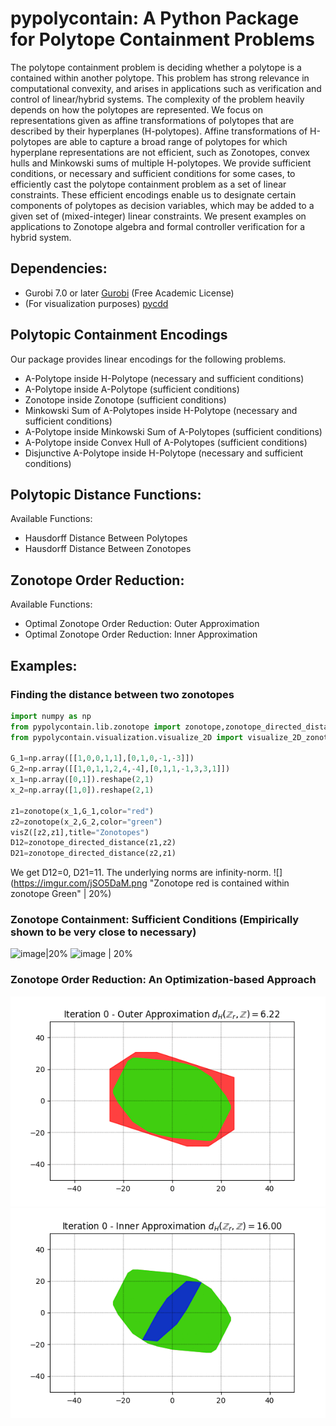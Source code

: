 # pypolycontain: A Python Package for Polytope Containment Problems

The polytope containment problem is deciding whether a polytope is a contained within another polytope. This problem has strong relevance in computational convexity, and arises in applications such as verification and control of linear/hybrid systems. The complexity of the problem heavily depends on how the polytopes are represented. We focus on representations given as affine transformations of polytopes that are described by their hyperplanes (H-polytopes). Affine transformations of H-polytopes are able to capture a broad range of polytopes for which hyperplane representations are not efficient, such as Zonotopes, convex hulls and Minkowski sums of multiple H-polytopes.  We provide sufficient conditions, or necessary and sufficient conditions for some cases, to efficiently cast the polytope containment problem as a set of linear constraints. These efficient encodings enable us to designate certain components of  polytopes as decision variables, which may be added to a given set of (mixed-integer) linear constraints. We present examples on applications to Zonotope algebra and formal controller verification for a hybrid system.

## Dependencies:
* Gurobi 7.0 or later [Gurobi](https://gurobi.com) (Free Academic License)
* (For visualization purposes) [pycdd](https://pycddlib.readthedocs.io/en/latest/index.html)



## Polytopic Containment Encodings
Our package provides linear encodings for the following problems.
* A-Polytope inside H-Polytope (necessary and sufficient conditions)
* A-Polytope inside A-Polytope (sufficient conditions)
* Zonotope inside Zonotope (sufficient conditions)
* Minkowski Sum of A-Polytopes inside H-Polytope (necessary and sufficient conditions)
* A-Polytope inside Minkowski Sum of A-Polytopes (sufficient conditions)
* A-Polytope inside Convex Hull of A-Polytopes (sufficient conditions)
* Disjunctive A-Polytope inside H-Polytope (necessary and sufficient conditions)

## Polytopic Distance Functions:
Available Functions:
* Hausdorff Distance Between Polytopes
* Hausdorff Distance Between Zonotopes

## Zonotope Order Reduction:
Available Functions:
* Optimal Zonotope Order Reduction: Outer Approximation
* Optimal Zonotope Order Reduction: Inner Approximation

## Examples:

### Finding the distance between two zonotopes
```python
import numpy as np
from pypolycontain.lib.zonotope import zonotope,zonotope_directed_distance
from pypolycontain.visualization.visualize_2D import visualize_2D_zonotopes as visZ

G_1=np.array([[1,0,0,1,1],[0,1,0,-1,-3]])
G_2=np.array([[1,0,1,1,2,4,-4],[0,1,1,-1,3,3,1]])
x_1=np.array([0,1]).reshape(2,1)
x_2=np.array([1,0]).reshape(2,1)

z1=zonotope(x_1,G_1,color="red")
z2=zonotope(x_2,G_2,color="green")
visZ([z2,z1],title="Zonotopes")
D12=zonotope_directed_distance(z1,z2)
D21=zonotope_directed_distance(z2,z1) 
```
We get D12=0, D21=11. The underlying norms are infinity-norm. 
![](https://imgur.com/jSO5DaM.png "Zonotope red is contained within zonotope Green" | 20%)


### Zonotope Containment: Sufficient Conditions (Empirically shown to be very close to necessary)
![image|20%](https://imgur.com/bG5ykUa.png "Zonotope Containment")
![image | 20%](https://imgur.com/bIHKoUI.png "Zonotope Containment")

### Zonotope Order Reduction: An Optimization-based Approach
![](tests/figures/zonotope_reduction_outer.gif "Order Reduction - Outer-Approximation")
![](tests/figures/zonotope_reduction_inner.gif "Order Reduction - Inner-Approximation")


